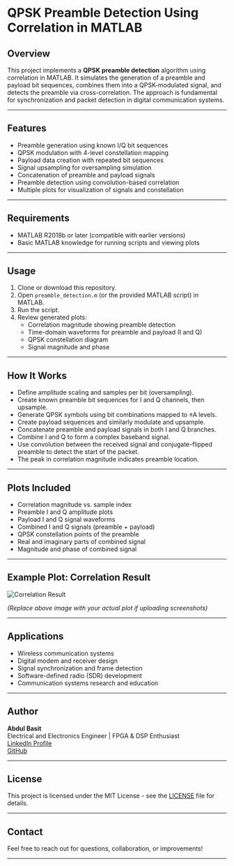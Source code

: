 # QPSK Preamble Detection Using Correlation in MATLAB

## Overview

This project implements a **QPSK preamble detection** algorithm using correlation in MATLAB. It simulates the generation of a preamble and payload bit sequences, combines them into a QPSK-modulated signal, and detects the preamble via cross-correlation. The approach is fundamental for synchronization and packet detection in digital communication systems.

---

## Features

- Preamble generation using known I/Q bit sequences  
- QPSK modulation with 4-level constellation mapping  
- Payload data creation with repeated bit sequences  
- Signal upsampling for oversampling simulation  
- Concatenation of preamble and payload signals  
- Preamble detection using convolution-based correlation  
- Multiple plots for visualization of signals and constellation  

---

## Requirements

- MATLAB R2018b or later (compatible with earlier versions)  
- Basic MATLAB knowledge for running scripts and viewing plots  

---

## Usage

1. Clone or download this repository.  
2. Open `preamble_detection.m` (or the provided MATLAB script) in MATLAB.  
3. Run the script.  
4. Review generated plots:
   - Correlation magnitude showing preamble detection  
   - Time-domain waveforms for preamble and payload (I and Q)  
   - QPSK constellation diagram  
   - Signal magnitude and phase  

---

## How It Works

- Define amplitude scaling and samples per bit (oversampling).  
- Create known preamble bit sequences for I and Q channels, then upsample.  
- Generate QPSK symbols using bit combinations mapped to ±A levels.  
- Create payload sequences and similarly modulate and upsample.  
- Concatenate preamble and payload signals in both I and Q branches.  
- Combine I and Q to form a complex baseband signal.  
- Use convolution between the received signal and conjugate-flipped preamble to detect the start of the packet.  
- The peak in correlation magnitude indicates preamble location.  

---

## Plots Included

- Correlation magnitude vs. sample index  
- Preamble I and Q amplitude plots  
- Payload I and Q signal waveforms  
- Combined I and Q signals (preamble + payload)  
- QPSK constellation points of the preamble  
- Real and imaginary parts of combined signal  
- Magnitude and phase of combined signal  

---

## Example Plot: Correlation Result

![Correlation Result](docs/correlation_plot.png)

*(Replace above image with your actual plot if uploading screenshots)*

---

## Applications

- Wireless communication systems  
- Digital modem and receiver design  
- Signal synchronization and frame detection  
- Software-defined radio (SDR) development  
- Communication systems research and education  

---

## Author

**Abdul Basit**  
Electrical and Electronics Engineer | FPGA & DSP Enthusiast  
[LinkedIn Profile](https://www.linkedin.com/in/yourprofile)  
[GitHub](https://github.com/yourgithub)  

---

## License

This project is licensed under the MIT License - see the [LICENSE](LICENSE) file for details.

---

## Contact

Feel free to reach out for questions, collaboration, or improvements!  

---

